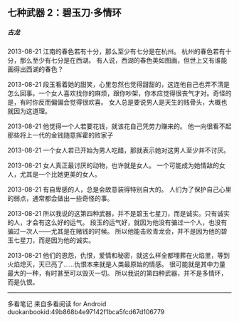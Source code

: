 ## 七种武器 2：碧玉刀·多情环
##### 古龙
 
2013-08-21
江南的春色若有十分，那么至少有七分是在杭州。 杭州的春色若有十分，那么至少有七分是在西湖。 有人说，西湖的春色美如图画，但世上又有谁能画得出西湖的春色？
 
2013-08-21
段玉看着她的甜笑，心里忽然也觉得甜甜的，这连他自己也弄不清是怎么回事。一个女人喜欢找你的麻烦，跟你吵架，你本应觉得很丧气才对。奇怪的是，有时你反而偏偏会觉得很欢喜。 女人总是要说男人是天生的贱骨头，大概也就因为这道理。
 
2013-08-21
他觉得一个人若要花钱，就该花自己凭劳力赚来的。 他一向很看不起那些将上一代的金钱随意挥霍的败家子
 
2013-08-21
一个女人若已开始为男人吃醋，那就表示她对这男人至少并不讨厌。
 
2013-08-21
女人真正最讨厌的动物，也许就是女人。 一个可能成为她情敌的女人，尤其是一个比她更美的女人。
 
2013-08-21
有自卑感的人，总是会故意装得特别自大的。 人们为了保护自己心里的弱点，通常都会做出一些奇怪的事。
 
2013-08-21
所以我说的这第四种武器，并不是碧玉七星刀，而是诚实。只有诚实的人，才会有这么好的运气。 段玉的运气好，就因为他没有骗过一个人，也没有骗过一次人——尤其是在赌钱的时候。 所以他能击败青龙会，并不是因为他的碧玉七星刀，而是因为他的诚实。
 
2013-08-21
他们的恩怨，仇恨，爱情和秘密，就这么样全都埋葬在火焰里，等到火焰熄灭，天已亮了……仇恨本来就是人类最原始的情感。 很可能就是其中力量最大的一种，有时甚至可以毁灭一切。 所以我说的第四种武器，并不是多情环，而是仇恨。
* * *
多看笔记 来自多看阅读 for Android
duokanbookid:49b868b4e97142f1bca5fcd67d106779